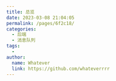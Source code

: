 ```yaml
---
title: 总览
date: 2023-03-08 21:04:05
permalink: /pages/6f2c18/
categories:
  - 后端
  - 消息队列
tags:
  - 
author: 
  name: Whatever
  link: https://github.com/whateverrrr
---
```


